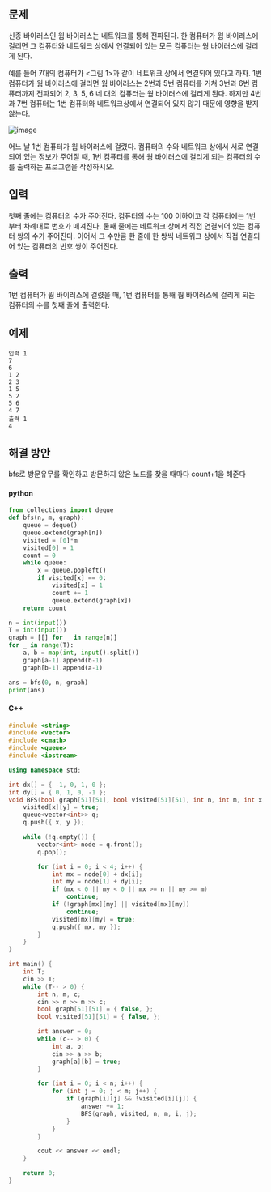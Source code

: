 ## 문제
신종 바이러스인 웜 바이러스는 네트워크를 통해 전파된다. 한 컴퓨터가 웜 바이러스에 걸리면 그 컴퓨터와 네트워크 상에서 연결되어 있는 모든 컴퓨터는 웜 바이러스에 걸리게 된다.

예를 들어 7대의 컴퓨터가 <그림 1>과 같이 네트워크 상에서 연결되어 있다고 하자. 1번 컴퓨터가 웜 바이러스에 걸리면 웜 바이러스는 2번과 5번 컴퓨터를 거쳐 3번과 6번 컴퓨터까지 전파되어 2, 3, 5, 6 네 대의 컴퓨터는 웜 바이러스에 걸리게 된다. 하지만 4번과 7번 컴퓨터는 1번 컴퓨터와 네트워크상에서 연결되어 있지 않기 때문에 영향을 받지 않는다.

![image](https://user-images.githubusercontent.com/118050445/203949623-eab4ca1d-acbe-4aac-8df9-eb62971f5405.png)


어느 날 1번 컴퓨터가 웜 바이러스에 걸렸다. 컴퓨터의 수와 네트워크 상에서 서로 연결되어 있는 정보가 주어질 때, 1번 컴퓨터를 통해 웜 바이러스에 걸리게 되는 컴퓨터의 수를 출력하는 프로그램을 작성하시오.

## 입력
첫째 줄에는 컴퓨터의 수가 주어진다. 컴퓨터의 수는 100 이하이고 각 컴퓨터에는 1번 부터 차례대로 번호가 매겨진다. 둘째 줄에는 네트워크 상에서 직접 연결되어 있는 컴퓨터 쌍의 수가 주어진다. 이어서 그 수만큼 한 줄에 한 쌍씩 네트워크 상에서 직접 연결되어 있는 컴퓨터의 번호 쌍이 주어진다.

## 출력
1번 컴퓨터가 웜 바이러스에 걸렸을 때, 1번 컴퓨터를 통해 웜 바이러스에 걸리게 되는 컴퓨터의 수를 첫째 줄에 출력한다.

## 예제 
```
입력 1 
7
6
1 2
2 3
1 5
5 2
5 6
4 7
출력 1 
4
```


## 해결 방안
bfs로 방문유무를 확인하고 방문하지 않은 노드를 찾을 때마다 count+1을 해준다

#### python
```python
from collections import deque
def bfs(n, m, graph):
    queue = deque()
    queue.extend(graph[n])
    visited = [0]*m
    visited[0] = 1
    count = 0
    while queue:
        x = queue.popleft()
        if visited[x] == 0:
        	visited[x] = 1
        	count += 1
        	queue.extend(graph[x])
    return count

n = int(input())
T = int(input())
graph = [[] for _ in range(n)]
for _ in range(T):
    a, b = map(int, input().split())
    graph[a-1].append(b-1)
    graph[b-1].append(a-1)

ans = bfs(0, n, graph)
print(ans)

```

#### C++
```c++
#include <string>
#include <vector>
#include <cmath>
#include <queue>
#include <iostream>

using namespace std;

int dx[] = { -1, 0, 1, 0 };
int dy[] = { 0, 1, 0, -1 };
void BFS(bool graph[51][51], bool visited[51][51], int n, int m, int x, int y) {
    visited[x][y] = true;
    queue<vector<int>> q;
    q.push({ x, y });

    while (!q.empty()) {
        vector<int> node = q.front();
        q.pop();

        for (int i = 0; i < 4; i++) {
            int mx = node[0] + dx[i];
            int my = node[1] + dy[i];
            if (mx < 0 || my < 0 || mx >= n || my >= m)
                continue;
            if (!graph[mx][my] || visited[mx][my])
                continue;
            visited[mx][my] = true;
            q.push({ mx, my });
        }
    }
}

int main() {
    int T;
    cin >> T;
    while (T-- > 0) {
        int n, m, c;
        cin >> n >> m >> c;
        bool graph[51][51] = { false, };
        bool visited[51][51] = { false, };

        int answer = 0;
        while (c-- > 0) {
            int a, b;
            cin >> a >> b;
            graph[a][b] = true;
        }

        for (int i = 0; i < n; i++) {
            for (int j = 0; j < m; j++) {
                if (graph[i][j] && !visited[i][j]) {
                    answer += 1;
                    BFS(graph, visited, n, m, i, j);
                }
            }
        }

        cout << answer << endl;
    }

    return 0;
}
```
